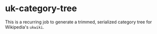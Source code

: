 
# uk-category-tree

This is a recurring job to generate a trimmed, serialized category tree for Wikipedia's `ukwiki`.
